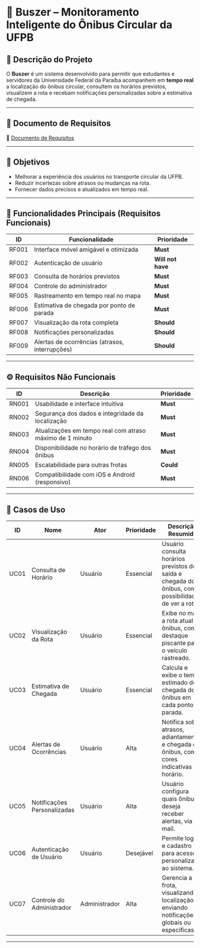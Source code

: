 # 🚌 Buszer – Monitoramento Inteligente do Ônibus Circular da UFPB

## 📌 Descrição do Projeto
O **Buszer** é um sistema desenvolvido para permitir que estudantes e servidores da Universidade Federal da Paraíba acompanhem em **tempo real** a localização do ônibus circular, consultem os horários previstos, visualizem a rota e recebam notificações personalizadas sobre a estimativa de chegada.

---

## 📄 Documento de Requisitos
📎 [Documento de Requisitos](https://docs.google.com/document/d/1R314KmywxrJnf8lMydXkawByNYNznzh-jtw5UZWZ9bg/edit?usp=sharing)

---

## 🎯 Objetivos
- Melhorar a experiência dos usuários no transporte circular da UFPB.
- Reduzir incertezas sobre atrasos ou mudanças na rota.
- Fornecer dados precisos e atualizados em tempo real.

---

## 📱 Funcionalidades Principais (Requisitos Funcionais)
| ID      | Funcionalidade | Prioridade |
|---------|---------------|------------|
| RF001 | Interface móvel amigável e otimizada | **Must** |
| RF002 | Autenticação de usuário | **Will not have** |
| RF003 | Consulta de horários previstos | **Must** |
| RF004 | Controle do administrador | **Must** |
| RF005 | Rastreamento em tempo real no mapa | **Must** |
| RF006 | Estimativa de chegada por ponto de parada | **Must** |
| RF007 | Visualização da rota completa | **Should** |
| RF008 | Notificações personalizadas | **Should** |
| RF009 | Alertas de ocorrências (atrasos, interrupções) | **Should** |

---

## ⚙️ Requisitos Não Funcionais
| ID      | Descrição | Prioridade |
|---------|-----------|------------|
| RN001 | Usabilidade e interface intuitiva | **Must** |
| RN002 | Segurança dos dados e integridade da localização | **Must** |
| RN003 | Atualizações em tempo real com atraso máximo de 1 minuto | **Must** |
| RN004 | Disponibilidade no horário de tráfego dos ônibus | **Must** |
| RN005 | Escalabilidade para outras frotas | **Could** |
| RN006 | Compatibilidade com iOS e Android (responsivo) | **Must** |

---

## 📖 Casos de Uso

| ID   | Nome | Ator | Prioridade | Descrição Resumida |
|------|------|------|------------|--------------------|
| UC01 | Consulta de Horário | Usuário | Essencial | Usuário consulta horários previstos de saída e chegada dos ônibus, com possibilidade de ver a rota. |
| UC02 | Visualização da Rota | Usuário | Essencial | Exibe no mapa a rota atual do ônibus, com destaque piscante para o veículo rastreado. |
| UC03 | Estimativa de Chegada | Usuário | Essencial | Calcula e exibe o tempo estimado de chegada do ônibus em cada ponto de parada. |
| UC04 | Alertas de Ocorrências | Usuário | Alta | Notifica sobre atrasos, adiantamentos e chegada do ônibus, com cores indicativas no horário. |
| UC05 | Notificações Personalizadas | Usuário | Alta | Usuário configura quais ônibus deseja receber alertas, via e-mail. |
| UC06 | Autenticação de Usuário | Usuário | Desejável | Permite login e cadastro para acesso personalizado ao sistema. |
| UC07 | Controle do Administrador | Administrador | Alta | Gerencia a frota, visualizando localização e enviando notificações globais ou específicas. |

---

